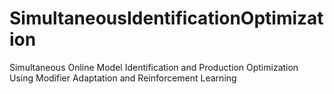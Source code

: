 # SimultaneousIdentificationOptimization
 Simultaneous Online Model Identification and Production Optimization Using Modifier Adaptation and Reinforcement Learning
